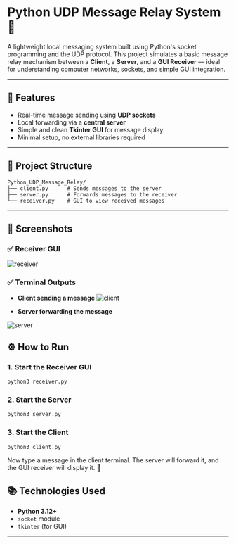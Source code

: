 # Python UDP Message Relay System 🚀

A lightweight local messaging system built using Python's socket programming and the UDP protocol. This project simulates a basic message relay mechanism between a **Client**, a **Server**, and a **GUI Receiver** — ideal for understanding computer networks, sockets, and simple GUI integration.

---

## 🔧 Features

* Real-time message sending using **UDP sockets**
* Local forwarding via a **central server**
* Simple and clean **Tkinter GUI** for message display
* Minimal setup, no external libraries required

---

## 🧱 Project Structure

```plaintext
Python_UDP_Message_Relay/
├── client.py      # Sends messages to the server
├── server.py      # Forwards messages to the receiver
└── receiver.py    # GUI to view received messages
```

---

## 📸 Screenshots

### ✅ Receiver GUI


![receiver](https://github.com/user-attachments/assets/24d85227-3c10-443c-a745-806eec76f56e)


### ✅ Terminal Outputs


* **Client sending a message**
![client](https://github.com/user-attachments/assets/9048063c-95cd-43bd-a703-45caf7f2f3e5)

* **Server forwarding the message**

  
![server](https://github.com/user-attachments/assets/95aba215-3c27-4d26-9381-d0ede25574dd)



## ⚙️ How to Run

### 1. Start the Receiver GUI

```bash
python3 receiver.py
```

### 2. Start the Server

```bash
python3 server.py
```

### 3. Start the Client

```bash
python3 client.py
```

Now type a message in the client terminal. The server will forward it, and the GUI receiver will display it. 🎉



## 📚 Technologies Used

* **Python 3.12+**
* `socket` module
* `tkinter` (for GUI)

---
